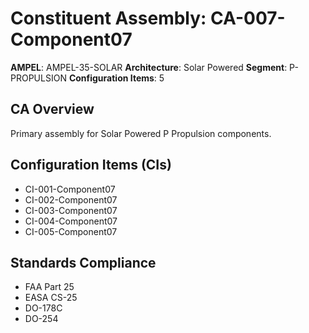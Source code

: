 # Constituent Assembly: CA-007-Component07

**AMPEL**: AMPEL-35-SOLAR
**Architecture**: Solar Powered
**Segment**: P-PROPULSION
**Configuration Items**: 5

## CA Overview
Primary assembly for Solar Powered P Propulsion components.

## Configuration Items (CIs)
- CI-001-Component07
- CI-002-Component07
- CI-003-Component07
- CI-004-Component07
- CI-005-Component07

## Standards Compliance
- FAA Part 25
- EASA CS-25
- DO-178C
- DO-254
